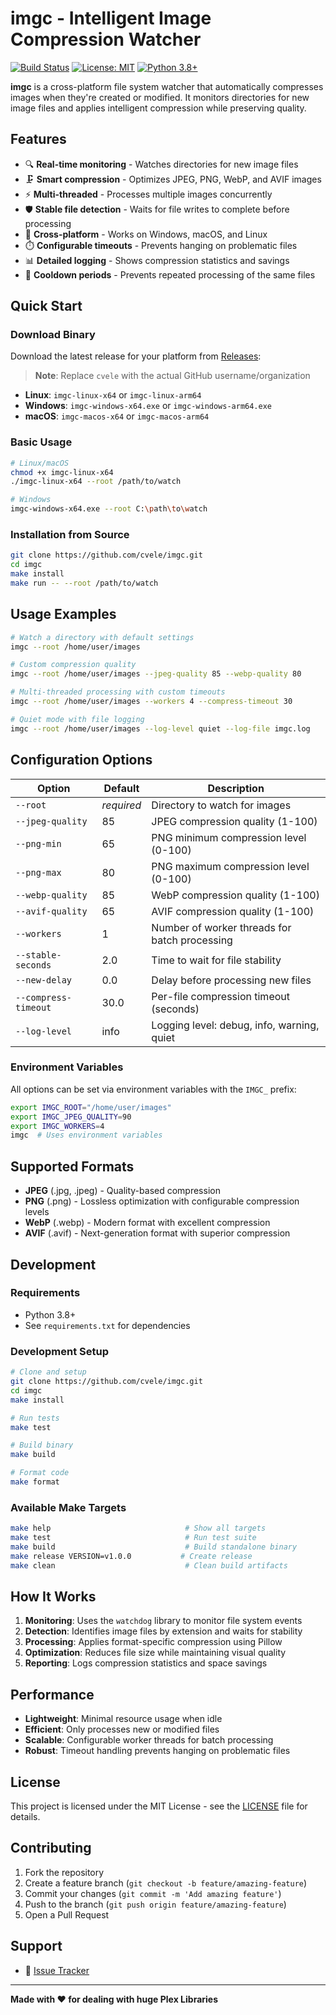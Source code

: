 # imgc - Intelligent Image Compression Watcher

[![Build Status](https://github.com/cvele/imgc/actions/workflows/test-build.yml/badge.svg)](https://github.com/cvele/imgc/actions)
[![License: MIT](https://img.shields.io/badge/License-MIT-yellow.svg)](https://opensource.org/licenses/MIT)
[![Python 3.8+](https://img.shields.io/badge/python-3.8+-blue.svg)](https://www.python.org/downloads/)

**imgc** is a cross-platform file system watcher that automatically compresses images when they're created or modified. It monitors directories for new image files and applies intelligent compression while preserving quality.

## Features

- 🔍 **Real-time monitoring** - Watches directories for new image files
- 🗜️ **Smart compression** - Optimizes JPEG, PNG, WebP, and AVIF images
- ⚡ **Multi-threaded** - Processes multiple images concurrently
- 🛡️ **Stable file detection** - Waits for file writes to complete before processing
- 🔄 **Cross-platform** - Works on Windows, macOS, and Linux
- ⏱️ **Configurable timeouts** - Prevents hanging on problematic files
- 📊 **Detailed logging** - Shows compression statistics and savings
- 🚫 **Cooldown periods** - Prevents repeated processing of the same files

## Quick Start

### Download Binary

Download the latest release for your platform from [Releases](https://github.com/cvele/imgc/releases):

> **Note**: Replace `cvele` with the actual GitHub username/organization

- **Linux**: `imgc-linux-x64` or `imgc-linux-arm64`
- **Windows**: `imgc-windows-x64.exe` or `imgc-windows-arm64.exe`
- **macOS**: `imgc-macos-x64` or `imgc-macos-arm64`

### Basic Usage

```bash
# Linux/macOS
chmod +x imgc-linux-x64
./imgc-linux-x64 --root /path/to/watch

# Windows
imgc-windows-x64.exe --root C:\path\to\watch
```

### Installation from Source

```bash
git clone https://github.com/cvele/imgc.git
cd imgc
make install
make run -- --root /path/to/watch
```

## Usage Examples

```bash
# Watch a directory with default settings
imgc --root /home/user/images

# Custom compression quality
imgc --root /home/user/images --jpeg-quality 85 --webp-quality 80

# Multi-threaded processing with custom timeouts
imgc --root /home/user/images --workers 4 --compress-timeout 30

# Quiet mode with file logging
imgc --root /home/user/images --log-level quiet --log-file imgc.log
```

## Configuration Options

| Option | Default | Description |
|--------|---------|-------------|
| `--root` | *required* | Directory to watch for images |
| `--jpeg-quality` | 85 | JPEG compression quality (1-100) |
| `--png-min` | 65 | PNG minimum compression level (0-100) |
| `--png-max` | 80 | PNG maximum compression level (0-100) |
| `--webp-quality` | 85 | WebP compression quality (1-100) |
| `--avif-quality` | 65 | AVIF compression quality (1-100) |
| `--workers` | 1 | Number of worker threads for batch processing |
| `--stable-seconds` | 2.0 | Time to wait for file stability |
| `--new-delay` | 0.0 | Delay before processing new files |
| `--compress-timeout` | 30.0 | Per-file compression timeout (seconds) |
| `--log-level` | info | Logging level: debug, info, warning, quiet |

### Environment Variables

All options can be set via environment variables with the `IMGC_` prefix:

```bash
export IMGC_ROOT="/home/user/images"
export IMGC_JPEG_QUALITY=90
export IMGC_WORKERS=4
imgc  # Uses environment variables
```

## Supported Formats

- **JPEG** (.jpg, .jpeg) - Quality-based compression
- **PNG** (.png) - Lossless optimization with configurable compression levels
- **WebP** (.webp) - Modern format with excellent compression
- **AVIF** (.avif) - Next-generation format with superior compression

## Development

### Requirements

- Python 3.8+
- See `requirements.txt` for dependencies

### Development Setup

```bash
# Clone and setup
git clone https://github.com/cvele/imgc.git
cd imgc
make install

# Run tests
make test

# Build binary
make build

# Format code
make format
```

### Available Make Targets

```bash
make help                              # Show all targets
make test                              # Run test suite
make build                             # Build standalone binary
make release VERSION=v1.0.0           # Create release
make clean                             # Clean build artifacts
```

## How It Works

1. **Monitoring**: Uses the `watchdog` library to monitor file system events
2. **Detection**: Identifies image files by extension and waits for stability
3. **Processing**: Applies format-specific compression using Pillow
4. **Optimization**: Reduces file size while maintaining visual quality
5. **Reporting**: Logs compression statistics and space savings

## Performance

- **Lightweight**: Minimal resource usage when idle
- **Efficient**: Only processes new or modified files
- **Scalable**: Configurable worker threads for batch processing
- **Robust**: Timeout handling prevents hanging on problematic files

## License

This project is licensed under the MIT License - see the [LICENSE](LICENSE) file for details.

## Contributing

1. Fork the repository
2. Create a feature branch (`git checkout -b feature/amazing-feature`)
3. Commit your changes (`git commit -m 'Add amazing feature'`)
4. Push to the branch (`git push origin feature/amazing-feature`)
5. Open a Pull Request

## Support

- 🐛 [Issue Tracker](https://github.com/cvele/imgc/issues)

---

**Made with ❤️ for dealing with huge Plex Libraries**
